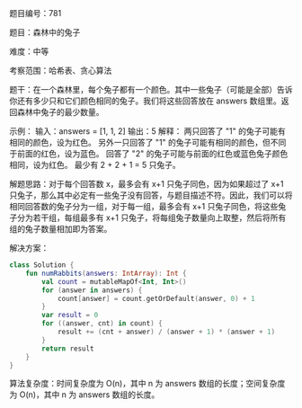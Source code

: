 题目编号：781

题目：森林中的兔子

难度：中等

考察范围：哈希表、贪心算法

题干：在一个森林里，每个兔子都有一个颜色。其中一些兔子（可能是全部）告诉你还有多少只和它们颜色相同的兔子。我们将这些回答放在 answers 数组里。返回森林中兔子的最少数量。

示例：
输入：answers = [1, 1, 2]
输出：5
解释：
两只回答了 "1" 的兔子可能有相同的颜色，设为红色。
另外一只回答了 "1" 的兔子可能有相同的颜色，但不同于前面的红色，设为蓝色。
回答了 "2" 的兔子可能与前面的红色或蓝色兔子颜色相同，设为红色。
最少有 2 + 2 + 1 = 5 只兔子。

解题思路：对于每个回答数 x，最多会有 x+1 只兔子同色，因为如果超过了 x+1 只兔子，那么其中必定有一些兔子没有回答，与题目描述不符。因此，我们可以将相同回答数的兔子分为一组，对于每一组，最多会有 x+1 只兔子同色，将这些兔子分为若干组，每组最多有 x+1 只兔子，将每组兔子数量向上取整，然后将所有组的兔子数量相加即为答案。

解决方案：

```kotlin
class Solution {
    fun numRabbits(answers: IntArray): Int {
        val count = mutableMapOf<Int, Int>()
        for (answer in answers) {
            count[answer] = count.getOrDefault(answer, 0) + 1
        }
        var result = 0
        for ((answer, cnt) in count) {
            result += (cnt + answer) / (answer + 1) * (answer + 1)
        }
        return result
    }
}
```

算法复杂度：时间复杂度为 O(n)，其中 n 为 answers 数组的长度；空间复杂度为 O(n)，其中 n 为 answers 数组的长度。